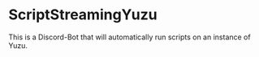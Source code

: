 # ScriptStreamingYuzu
This is a Discord-Bot that will automatically run scripts on an instance of Yuzu.
